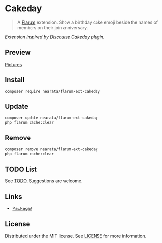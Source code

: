 # Cakeday

> A [Flarum](http://flarum.org) extension. Show a birthday cake emoji beside the names of members on their join anniversary.

_Extension inspired by [Discourse Cakeday](https://www.discourse.org/plugins/cakeday.html) plugin._

## Preview

[Pictures](https://imgur.com/a/iFn6IXw)

## Install

```sh
composer require nearata/flarum-ext-cakeday
```

## Update

```sh
composer update nearata/flarum-ext-cakeday
php flarum cache:clear
```

## Remove

```sh
composer remove nearata/flarum-ext-cakeday
php flarum cache:clear
```

## TODO List

See [TODO](TODO). Suggestions are welcome.

## Links

- [Packagist](https://packagist.org/packages/nearata/flarum-ext-cakeday)

## License

Distributed under the MIT license. See [LICENSE](LICENSE) for more information.
